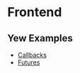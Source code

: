 # Frontend

## Yew Examples

* [Callbacks](https://github.com/yewstack/yew/blob/master/examples/js_callback)
* [Futures](https://github.com/yewstack/yew/tree/master/examples/futures)
